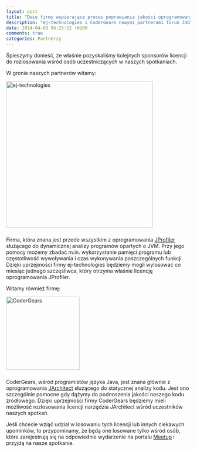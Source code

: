 ```yaml
---
layout: post
title: "Dwie firmy wspierające proces poprawiania jakości oprogramowania naszymi nowymi partnerami"
description: "ej-technologies i CoderGears nowymi partnerami Toruń JUG"
date: 2014-04-03 06:25:52 +0200
comments: true
categories: Partnerzy
---
```

Śpieszymy donieść, że właśnie pozyskaliśmy kolejnych sponsorów licencji do rozlosowania wśród osób uczestniczących w naszych spotkaniach. <!--more-->

W gronie naszych partnerów witamy:

<div class="row text-center">
  <div class="col-xs-12">
    <a class="no-text-decoration" href="https://www.ej-technologies.com" target="_blank" title="ej-technologies">
      <img class="no-border" src="{{ root_url }}/images/partners/ej-technologies.png" alt="ej-technologies" style="width: 400px; padding-bottom: 10px;" />
    </a>  
  </div>
</div>

Firma, która znana jest przede wszystkim z oprogramowania <a href="http://www.ej-technologies.com/products/jprofiler/overview.html" target="_blank">JProfiler</a> służącego do dynamicznej analizy programów opartych o JVM. Przy jego pomocy możemy zbadać m.in. wykorzystanie pamięci programu lub częstotliwość wywoływania i czas wykonywania poszczególnych funkcji. Dzięki uprzejmości firmy ej-technologies będziemy mogli wylosować co miesiąc jednego szczęśliwca, który otrzyma właśnie licencję oprogramowania JProfiler.

Witamy również firmę:

<div class="row text-center">
  <div class="col-xs-12">
    <a class="no-text-decoration" href="http://www.jarchitect.com" target="_blank" title="CoderGears">
      <img class="no-border" src="{{ root_url }}/images/partners/codergears.png" alt="CoderGears" style="width: 200px; padding-bottom: 10px;" />
    </a>  
  </div>
</div>

CoderGears, wśród programistów języka Java, jest znana głównie z oprogramowania <a href="http://www.jarchitect.com" target="_blank">JArchitect</a> służącego do statycznej analizy kodu. Jest ono szczególnie pomocne gdy dążymy do podnoszenia jakości naszego kodu źródłowego. Dzięki uprzejmości firmy CoderGears będziemy mieli możliwość rozlosowania licencji narzędzia JArchitect wśród uczestników naszych spotkań.

Jeśli chcecie wziąć udział w losowaniu tych licencji lub innych ciekawych upominków, to przypominamy, że będą one losowane tylko wśród osób, które zarejestrują się na odpowiednie wydarzenie na portalu <a href="http://www.meetup.com/Torun-JUG/" target="_blank">Meetup</a> i przyjdą na nasze spotkanie.